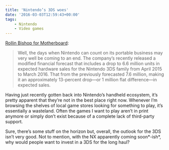 ```yaml
---
title: 'Nintendo’s 3DS woes'
date: '2016-03-03T12:59:43+00:00'
tags:
    - Nintendo
    - Video games
---
```


[Rollin Bishop for Motherboard](https://www.vice.com/en_us/article/aekvyp/Nintendo-3ds-is-in-trouble):

> Well, the days when Nintendo can count on its portable business may very well be coming to an end. The company’s recently released a modified financial forecast that includes a drop to 6.6 million units in expected hardware sales for the Nintendo 3DS family from April 2015 to March 2016. That from the previously forecasted 7.6 million, making it an approximately 13-percent drop—or 1 million flat difference—in expected sales.

Having just recently gotten back into Nintendo’s handheld ecosystem, it’s pretty apparent that they’re not in the best place right now. Whenever I’m browsing the shelves of local game stores looking for something to play, it’s essentially a wasteland. Often the games I want to play aren’t in print anymore or simply don’t exist because of a complete lack of third-party support.

Sure, there’s some stuff on the horizon but, overall, the outlook for the 3DS isn’t very good. Not to mention, with the NX apparently coming soon*-ish*, why would people want to invest in a 3DS for the long haul?